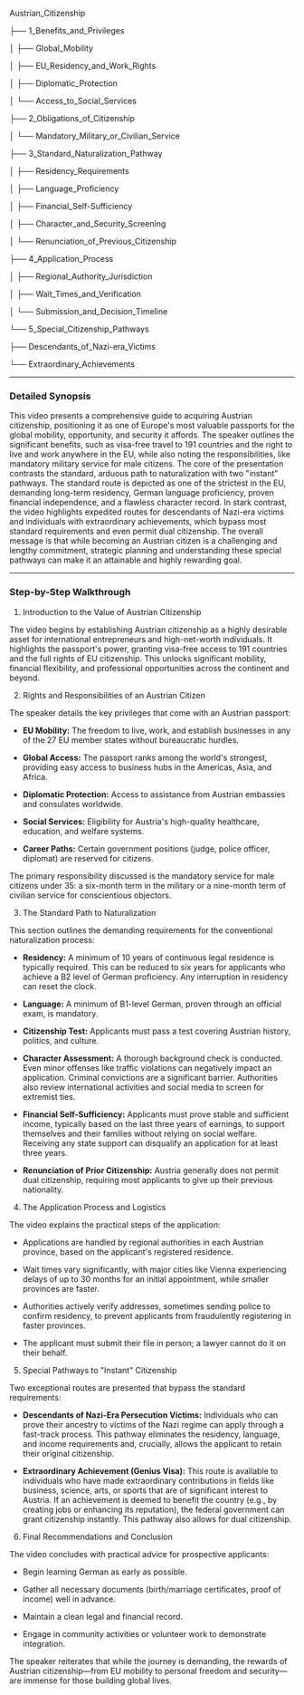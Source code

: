 Austrian_Citizenship

├── 1_Benefits_and_Privileges

│ ├── Global_Mobility

│ ├── EU_Residency_and_Work_Rights

│ ├── Diplomatic_Protection

│ └── Access_to_Social_Services

├── 2_Obligations_of_Citizenship

│ └── Mandatory_Military_or_Civilian_Service

├── 3_Standard_Naturalization_Pathway

│ ├── Residency_Requirements

│ ├── Language_Proficiency

│ ├── Financial_Self-Sufficiency

│ ├── Character_and_Security_Screening

│ └── Renunciation_of_Previous_Citizenship

├── 4_Application_Process

│ ├── Regional_Authority_Jurisdiction

│ ├── Wait_Times_and_Verification

│ └── Submission_and_Decision_Timeline

└── 5_Special_Citizenship_Pathways

├── Descendants_of_Nazi-era_Victims

└── Extraordinary_Achievements

---

### **Detailed Synopsis**

This video presents a comprehensive guide to acquiring Austrian citizenship, positioning it as one of Europe's most valuable passports for the global mobility, opportunity, and security it affords. The speaker outlines the significant benefits, such as visa-free travel to 191 countries and the right to live and work anywhere in the EU, while also noting the responsibilities, like mandatory military service for male citizens. The core of the presentation contrasts the standard, arduous path to naturalization with two "instant" pathways. The standard route is depicted as one of the strictest in the EU, demanding long-term residency, German language proficiency, proven financial independence, and a flawless character record. In stark contrast, the video highlights expedited routes for descendants of Nazi-era victims and individuals with extraordinary achievements, which bypass most standard requirements and even permit dual citizenship. The overall message is that while becoming an Austrian citizen is a challenging and lengthy commitment, strategic planning and understanding these special pathways can make it an attainable and highly rewarding goal.

---

### **Step-by-Step Walkthrough**

1. Introduction to the Value of Austrian Citizenship

The video begins by establishing Austrian citizenship as a highly desirable asset for international entrepreneurs and high-net-worth individuals. It highlights the passport's power, granting visa-free access to 191 countries and the full rights of EU citizenship. This unlocks significant mobility, financial flexibility, and professional opportunities across the continent and beyond.

2. Rights and Responsibilities of an Austrian Citizen

The speaker details the key privileges that come with an Austrian passport:

- **EU Mobility:** The freedom to live, work, and establish businesses in any of the 27 EU member states without bureaucratic hurdles.
    
- **Global Access:** The passport ranks among the world's strongest, providing easy access to business hubs in the Americas, Asia, and Africa.
    
- **Diplomatic Protection:** Access to assistance from Austrian embassies and consulates worldwide.
    
- **Social Services:** Eligibility for Austria's high-quality healthcare, education, and welfare systems.
    
- **Career Paths:** Certain government positions (judge, police officer, diplomat) are reserved for citizens.
    

The primary responsibility discussed is the mandatory service for male citizens under 35: a six-month term in the military or a nine-month term of civilian service for conscientious objectors.

3. The Standard Path to Naturalization

This section outlines the demanding requirements for the conventional naturalization process:

- **Residency:** A minimum of 10 years of continuous legal residence is typically required. This can be reduced to six years for applicants who achieve a B2 level of German proficiency. Any interruption in residency can reset the clock.
    
- **Language:** A minimum of B1-level German, proven through an official exam, is mandatory.
    
- **Citizenship Test:** Applicants must pass a test covering Austrian history, politics, and culture.
    
- **Character Assessment:** A thorough background check is conducted. Even minor offenses like traffic violations can negatively impact an application. Criminal convictions are a significant barrier. Authorities also review international activities and social media to screen for extremist ties.
    
- **Financial Self-Sufficiency:** Applicants must prove stable and sufficient income, typically based on the last three years of earnings, to support themselves and their families without relying on social welfare. Receiving any state support can disqualify an application for at least three years.
    
- **Renunciation of Prior Citizenship:** Austria generally does not permit dual citizenship, requiring most applicants to give up their previous nationality.
    

4. The Application Process and Logistics

The video explains the practical steps of the application:

- Applications are handled by regional authorities in each Austrian province, based on the applicant's registered residence.
    
- Wait times vary significantly, with major cities like Vienna experiencing delays of up to 30 months for an initial appointment, while smaller provinces are faster.
    
- Authorities actively verify addresses, sometimes sending police to confirm residency, to prevent applicants from fraudulently registering in faster provinces.
    
- The applicant must submit their file in person; a lawyer cannot do it on their behalf.
    

5. Special Pathways to "Instant" Citizenship

Two exceptional routes are presented that bypass the standard requirements:

- **Descendants of Nazi-Era Persecution Victims:** Individuals who can prove their ancestry to victims of the Nazi regime can apply through a fast-track process. This pathway eliminates the residency, language, and income requirements and, crucially, allows the applicant to retain their original citizenship.
    
- **Extraordinary Achievement (Genius Visa):** This route is available to individuals who have made extraordinary contributions in fields like business, science, arts, or sports that are of significant interest to Austria. If an achievement is deemed to benefit the country (e.g., by creating jobs or enhancing its reputation), the federal government can grant citizenship instantly. This pathway also allows for dual citizenship.
    

6. Final Recommendations and Conclusion

The video concludes with practical advice for prospective applicants:

- Begin learning German as early as possible.
    
- Gather all necessary documents (birth/marriage certificates, proof of income) well in advance.
    
- Maintain a clean legal and financial record.
    
- Engage in community activities or volunteer work to demonstrate integration.
    

The speaker reiterates that while the journey is demanding, the rewards of Austrian citizenship—from EU mobility to personal freedom and security—are immense for those building global lives.